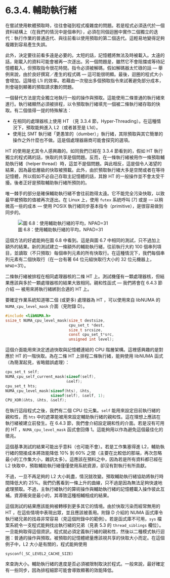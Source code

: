 # 6.3.4. 輔助執行緒

在嘗試使用軟體預取時，往往會碰到程式複雜度的問題。若是程式必須迭代於一個資料結構上（在我們的情況中是個串列），必須在同個迴圈中實作二個獨立的迭代：執行作業的普通迭代、與往前看以使用預取的第二個迭代。這輕易地變得足夠複雜到容易產生失誤。

此外，決定要往前看多遠是必要的。太短的話，記憶體將無法及時被載入。太遠的話，剛載入的資料可能會被再一次逐出。另一個問題是，雖然它不會阻擋或等待記憶體載入，但預取指令很花時間。指令必須被解碼，假如解碼器太忙碌的話 –– 舉例來說，由於良好撰寫／產生的程式碼 –– 這可能很明顯。最後，迴圈的程式大小會增加。這降低 L1i 的效率。若藉由一次發出多個預取指令來試著避免部分成本，則會碰到顯著的預取請求數的問題。

一個替代方法是完全獨立地執行一般的操作與預取。這能使用二條普通的執行緒來進行。執行緒顯然必須被排程，以令預取執行緒填充一個被二條執行緒存取的快取。有二個值得一提的特殊解法：

* 在相同的處理器核上使用 HT （見 3.3.4 節，Hyper-Threading）。在這種情況下，預取能夠進入 L2（或者甚至是 L1d）。
* 使用比 SMT 執行緒「更愚笨的（dumber）」執行緒，其除預取與其它簡單的操作之外什麼也不做。這是個處理器廠商可能會探究的選項。

HT 的使用是尤其令人感興趣的。如同我們已經在 3.3.4 節看到的，假如 HT 執行獨立的程式碼的話，快取的共享是個問題。反而，在一條執行緒被用作一條預取輔助執行緒（helper thread）時，這並不是個問題。與此相反，這是個令人渴望的結果，因為最低層級的快取被預載。此外，由於預取執行緒大多是空閒或者在等待記憶體，所以假如不必自己存取主記憶體的話，其餘 HT 的一般操作並不會太受干擾。後者正好是預取輔助執行緒所預防的。

唯一棘手的部分是確保輔助執行緒不會往前跑得太遠。它不能完全污染快取，以致最早被預取的值被再次逐出。在 Linux 上，使用 `futex` 系統呼叫 [7] 或是 –– 以稍微高一些的成本 –– 使用 POSIX 執行緒同步基本指令（primitive），是很容易做到同步的。

<figure>
  <img src="../../assets/figure-6.8.png" alt="圖 6.8：使用輔助執行緒的平均，NPAD=31">
  <figcaption>圖 6.8：使用輔助執行緒的平均，NPAD=31</figcaption>
</figure>

這個方法的好處能夠在圖 6.8 中看到。這是與圖 6.7 中相同的測試，只不過加上額外的結果。新的測試建立一條額外的輔助執行緒，往前執行大約 100 個串列項目，並讀取（不只預取）每個串列元素的所有快取行。在這種情況下，我們每個串列元素有二個快取行（在一台有著 64 位元組快取行大小的 32 位元機器上，`NPAD`=31）。

二條執行緒被排程在相同處理器核的二條 HT 上。測試機僅有一顆處理器核，但結果應該與多於一顆處理器核的結果大致相同。親和性函式 –– 我們將會在 6.4.3 節介紹 –– 被用來將執行緒綁到合適的 HT 上。

要確定作業系統知道哪二個 (或更多) 處理器為 HT ，可以使用來自 libNUMA 的 `NUMA_cpu_level_mask` 介面（見附錄 D）。

```c
#include <libNUMA.h>
ssize_t NUMA_cpu_level_mask(size_t destsize,
                            cpu_set_t *dest,
                            size_t srcsize,
                            const cpu_set_t*src,
                            unsigned int level);
```

這個介面能用來決定透過快取與記憶體連結的 CPU 階層架構。這裡感興趣的是對應於 HT 的一階快取。為在二條 HT 上排程二條執行緒，能夠使用 libNUMA 函式（為簡潔起見，省略錯誤處理）：

```c
cpu_set_t self;
NUMA_cpu_self_current_mask(sizeof(self),
                           &self);
cpu_set_t hts;
NUMA_cpu_level_mask(sizeof(hts), &hts,
                    sizeof(self), &self, 1);
CPU_XOR(&hts, &hts, &self);
```

在執行這段程式之後，我們有二個 CPU 位元集。`self` 能用來設定目前執行緒的親和性，而 `hts` 中的遮罩能被用來設定輔助執行緒的親和性。這在理想上應該在執行緒被建立前發生。在 6.4.3 節，我們會介紹設定親和性的介面。若是沒有可用的 HT ，`NUMA_cpu_level_mask` 函式會回傳 1。這能夠用以作為避免這個最佳化的徵兆。

這個基準測試的結果可能出乎意料（也可能不會）。若是工作集塞得進 L2，輔助執行緒的間接成本將效能降低 10% 到 60% 之間（主要在比較低的那端，再次忽略最小的工作集大小，雜訊太多）。這應該在預料之中，因為若是所有資料都已經在 L2 快取中，預取輔助執行緒僅僅使用系統資源，卻沒有對執行有所貢獻。

不過，一旦不再足夠的 L2 大小耗盡，情況就改變。預取輔助執行緒協助將執行時間降低大約 25%。我們仍舊看到一條上升的曲線，只不過是因為無法足夠快速地處理預取。不過，主執行緒執行的算術操作與輔助執行緒的記憶體載入操作彼此互補。資源衝突是最小的，其導致這種相輔相成的結果。

這個測試的結果應該能夠被轉移到更多其它的情境。由於快取污染而經常無用的 HT ，在這些情境中表現出眾，並且應該被善用。附錄 D 介紹的 NUMA 函式庫令執行緒兄弟的找尋非常容易（見這個附錄中的範例）。若是函式庫不可用，`sys` 檔案系統令一支程式能夠找出執行緒的兄弟（見表 5.3 的 `thread_siblings` 欄位）。一旦能夠取得這個資訊，程式就必須定義執行緒的親和性，然後以二種模式執行迴圈：普通的操作與預取。被預取的記憶體總量應該視共享的快取大小而定。在這個例子中，L2 大小是有關的，程式能夠使用

`sysconf(_SC_LEVEL2_CACHE_SIZE)`

來查詢大小。輔助執行緒的進度是否必須被限制取決於程式。一般來說，最好確定有一些同步，因為排程細節可能會導致顯著的效能降低。

